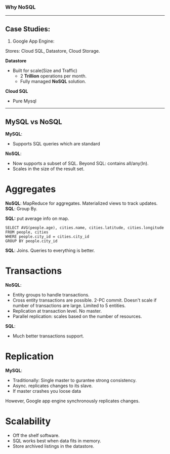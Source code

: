### Why NoSQL



---

## Case Studies:

1. Google App Engine:

Stores: Cloud SQL, Datastore, Cloud Storage.

**Datastore**
* Built for scale(Size and Traffic)
  * 2 **Trillion** operations per month.
  * Fully managed **NoSQL** solution.

**Cloud SQL**
* Pure Mysql

---
## MySQL vs NoSQL

**MySQL**: 
* Supports SQL queries which are standard

**NoSQL**: 
* Now supports a subset of SQL. Beyond SQL: contains all/any(In).
* Scales in the size of the result set.

# Aggregates
       
**NoSQL**: MapReduce for aggregates. Materialized views to track updates.
**SQL**: Group By.

**SQL:** put average info on map.
```
SELECT AVG(people.age), cities.name, cities.latitude, cities.longitude
FROM people, cities
WHERE people.city_id = cities.city_id
GROUP BY people.city_id
```

**SQL**: Joins. Queries to everything is better.


# Transactions
**NoSQL**: 
* Entity groups to handle transactions.
* Cross entity transactions are possible. 2-PC commit. Doesn't scale if number of transactions are large. Limited to 5 entities. 
* Replication at transaction level. No master. 
* Parallel replication: scales based on the number of resources.

**SQL**: 
* Much better transactions support. 


# Replication

**MySQL**: 
* Traditionally: Single master to gurantee strong consistency. 
* Async. replicates changes to its slave. 
* If master crashes you loose data

However, Google app engine synchronously replicates changes.

# Scalability
* Off the shelf software. 
* SQL works best when data fits in memory.
* Store archived listings in the datastore.
